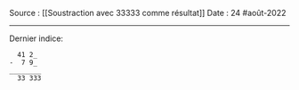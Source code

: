 Source : [[Soustraction avec 33333 comme résultat]]
Date : 24 #août-2022
***

Dernier indice:
```
  41 2_
-  7 9_
________
  33 333
```